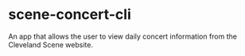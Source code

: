 # scene-concert-cli
An app that allows the user to view daily concert information from the Cleveland Scene website.

